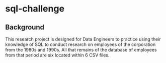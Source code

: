 # sql-challenge

## Background
This research project is designed for Data Engineers to practice using their knowledge of SQL to conduct research on employees of the corporation from the 1980s and 1990s. All that remains of the database of employees from that period are six located within 6 CSV files.

